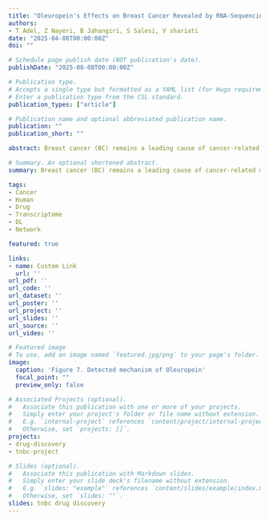 ```yaml
---
title: "Oleuropein's Effects on Breast Cancer Revealed by RNA-Sequencing and Machine Learning"
authors:
- T Adel, Z Nayeri, B Jahangiri, S Salesi, V shariati
date: "2025-04-08T00:00:00Z"
doi: ""

# Schedule page publish date (NOT publication's date).
publishDate: "2025-08-08T00:00:00Z"

# Publication type.
# Accepts a single type but formatted as a YAML list (for Hugo requirements).
# Enter a publication type from the CSL standard.
publication_types: ["article"]

# Publication name and optional abbreviated publication name.
publication: ""
publication_short: ""

abstract: Breast cancer (BC) remains a leading cause of cancer-related morbidity and mortality worldwide, highlighting the Critical need for innovative treatment strategies. Phytochemicals, bioactive compounds derived from plants, have emerged as promising candidates in cancer therapy due to their diverse anti-cancer properties. Oleuropein, a polyphenol found in olive oil, has shown potential in modulating key signaling pathways, inducing apoptosis, and inhibiting metastasis in various cancer models. In this study, we investigated the effects of oleuropein on genome expression profile of MDA-MB-231 BC cell line by RNA-sequencing method. The cell line treated with 200 μL of oleuropein for 48 hours, total RNA extracted from both treated and untreated cells and RNA sequencing performed to assess global gene expression changes. Differential Gene Expression (DEG) analysis was conducted to evaluate pharmacological effects of Oleuropein treatment through pathway analysis and deep learning models. A comprehensive RNA-sequencing analysis revealed a total of 137 differentially expressed genes in MDA-MB-231cells treated with oleuropein. Of these, 115 genes were downregulated, while 21 genes were upregulated during the study. These findings suggest that oleuropein exerts a significant impact on breast cancer cells by modulating multiple molecular mechanisms. The downregulation of numerous genes involved in cell proliferation, survival, and invasion pathways indicates the potential for oleuropein to inhibit tumor growth and metastasis in BC.

# Summary. An optional shortened abstract.
summary: Breast cancer (BC) remains a leading cause of cancer-related morbidity and mortality worldwide, highlighting the Critical need for innovative treatment strategies. Phytochemicals, bioactive compounds derived from plants, have emerged as promising candidates in cancer therapy due to their diverse anti-cancer properties. Oleuropein, a polyphenol found in olive oil, has shown potential in modulating key signaling pathways, inducing apoptosis, and inhibiting metastasis in various cancer models. In this study, we investigated the effects of oleuropein on genome expression profile of MDA-MB-231 BC cell line by RNA-sequencing method. The cell line treated with 200 μL of oleuropein for 48 hours, total RNA extracted from both treated and untreated cells and RNA sequencing performed to assess global gene expression changes. Differential Gene Expression (DEG) analysis was conducted to evaluate pharmacological effects of Oleuropein treatment through pathway analysis and deep learning models. A comprehensive RNA-sequencing analysis revealed a total of 137 differentially expressed genes in MDA-MB-231cells treated with oleuropein. Of these, 115 genes were downregulated, while 21 genes were upregulated during the study. These findings suggest that oleuropein exerts a significant impact on breast cancer cells by modulating multiple molecular mechanisms. The downregulation of numerous genes involved in cell proliferation, survival, and invasion pathways indicates the potential for oleuropein to inhibit tumor growth and metastasis in BC.

tags:
- Cancer
- Human
- Drug
- Transcriptome
- DL
- Network

featured: true

links:
- name: Custom Link
  url: ''
url_pdf: ''
url_code: ''
url_dataset: ''
url_poster: ''
url_project: ''
url_slides: ''
url_source: ''
url_video: ''

# Featured image
# To use, add an image named `featured.jpg/png` to your page's folder. 
image:
  caption: 'Figure 7. Detected mechanism of Oleuropein'
  focal_point: ""
  preview_only: false

# Associated Projects (optional).
#   Associate this publication with one or more of your projects.
#   Simply enter your project's folder or file name without extension.
#   E.g. `internal-project` references `content/project/internal-project/index.md`.
#   Otherwise, set `projects: []`.
projects:
- drug-discovery
- tnbc-project

# Slides (optional).
#   Associate this publication with Markdown slides.
#   Simply enter your slide deck's filename without extension.
#   E.g. `slides: "example"` references `content/slides/example/index.md`.
#   Otherwise, set `slides: ""`.
slides: tnbc drug discovery
---
```


